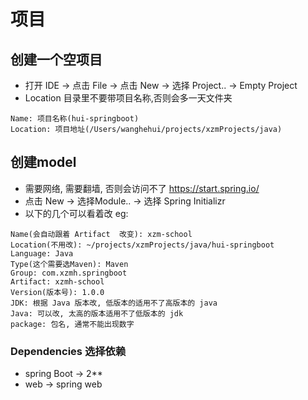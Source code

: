 # 项目

## 创建一个空项目
- 打开 IDE -> 点击 File -> 点击 New -> 选择 Project.. -> Empty Project
- Location 目录里不要带项目名称,否则会多一天文件夹
```
Name: 项目名称(hui-springboot)
Location: 项目地址(/Users/wanghehui/projects/xzmProjects/java)
```

## 创建model
- 需要网络, 需要翻墙, 否则会访问不了 https://start.spring.io/
- 点击 New -> 选择Module.. -> 选择 Spring Initializr 
- 以下的几个可以看着改 eg:
```
Name(会自动跟着 Artifact  改变): xzm-school
Location(不用改): ~/projects/xzmProjects/java/hui-springboot
Language: Java
Type(这个需要选Maven): Maven
Group: com.xzmh.springboot
Artifact: xzmh-school
Version(版本号): 1.0.0
JDK: 根据 Java 版本改, 低版本的适用不了高版本的 java
Java: 可以改, 太高的版本适用不了低版本的 jdk
package: 包名, 通常不能出现数字
```
### Dependencies 选择依赖
- spring Boot -> 2**
- web -> spring web